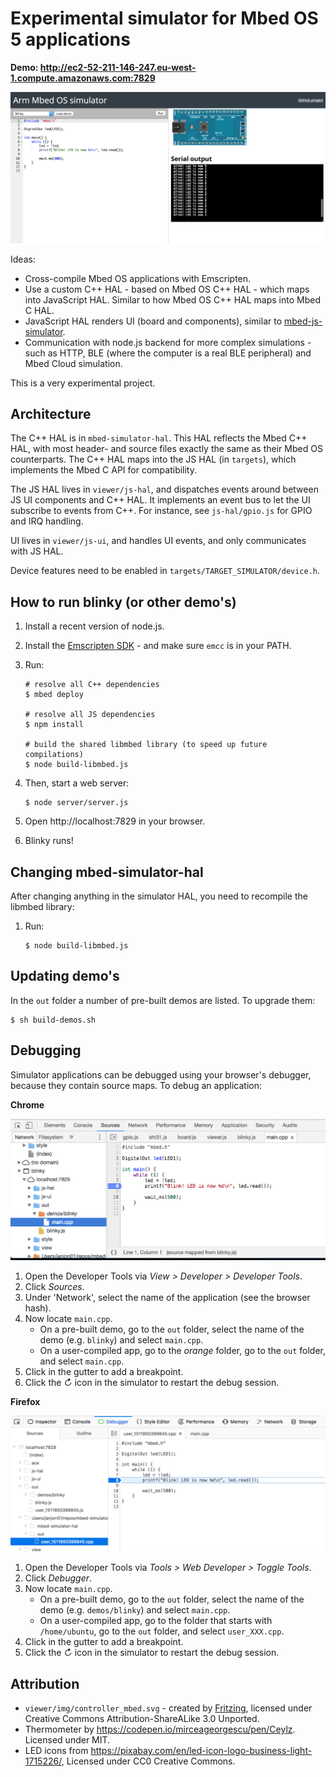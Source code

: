 # Experimental simulator for Mbed OS 5 applications

**Demo: http://ec2-52-211-146-247.eu-west-1.compute.amazonaws.com:7829**

![Screenshot](img/simulator.png)

Ideas:

* Cross-compile Mbed OS applications with Emscripten.
* Use a custom C++ HAL - based on Mbed OS C++ HAL - which maps into JavaScript HAL. Similar to how Mbed OS C++ HAL maps into Mbed C HAL.
* JavaScript HAL renders UI (board and components), similar to [mbed-js-simulator](https://github.com/janjongboom/mbed-js-simulator).
* Communication with node.js backend for more complex simulations - such as HTTP, BLE (where the computer is a real BLE peripheral) and Mbed Cloud simulation.

This is a very experimental project.

## Architecture

The C++ HAL is in `mbed-simulator-hal`. This HAL reflects the Mbed C++ HAL, with most header- and source files exactly the same as their Mbed OS counterparts. The C++ HAL maps into the JS HAL (in `targets`), which implements the Mbed C API for compatibility.

The JS HAL lives in `viewer/js-hal`, and dispatches events around between JS UI components and C++ HAL. It implements an event bus to let the UI subscribe to events from C++. For instance, see `js-hal/gpio.js` for GPIO and IRQ handling.

UI lives in `viewer/js-ui`, and handles UI events, and only communicates with JS HAL.

Device features need to be enabled in `targets/TARGET_SIMULATOR/device.h`.

## How to run blinky (or other demo's)

1. Install a recent version of node.js.
1. Install the [Emscripten SDK](http://kripken.github.io/emscripten-site/docs/getting_started/downloads.html) - and make sure `emcc` is in your PATH.
1. Run:

    ```
    # resolve all C++ dependencies
    $ mbed deploy

    # resolve all JS dependencies
    $ npm install

    # build the shared libmbed library (to speed up future compilations)
    $ node build-libmbed.js
    ```

1. Then, start a web server:

    ```
    $ node server/server.js
    ```

1. Open http://localhost:7829 in your browser.
1. Blinky runs!

## Changing mbed-simulator-hal

After changing anything in the simulator HAL, you need to recompile the libmbed library:

1. Run:

    ```
    $ node build-libmbed.js
    ```

## Updating demo's

In the `out` folder a number of pre-built demos are listed. To upgrade them:

```
$ sh build-demos.sh
```

## Debugging

Simulator applications can be debugged using your browser's debugger, because they contain source maps. To debug an application:

**Chrome**

![Debugging in Chrome](img/chrome1.png)

1. Open the Developer Tools via *View > Developer > Developer Tools*.
1. Click *Sources*.
1. Under 'Network', select the name of the application (see the browser hash).
1. Now locate `main.cpp`.
    * On a pre-built demo, go to the `out` folder, select the name of the demo (e.g. `blinky`) and select `main.cpp`.
    * On a user-compiled app, go to the *orange* folder, go to the `out` folder, and select `main.cpp`.
1. Click in the gutter to add a breakpoint.
1. Click the *↻* icon in the simulator to restart the debug session.

**Firefox**

![Debugging in Firefox](img/firefox1.png)

1. Open the Developer Tools via *Tools > Web Developer > Toggle Tools*.
1. Click *Debugger*.
1. Now locate `main.cpp`.
    * On a pre-built demo, go to the `out` folder, select the name of the demo (e.g. `demos/blinky`) and select `main.cpp`.
    * On a user-compiled app, go to the folder that starts with `/home/ubuntu`, go to the `out` folder, and select `user_XXX.cpp`.
1. Click in the gutter to add a breakpoint.
1. Click the *↻* icon in the simulator to restart the debug session.

## Attribution

* `viewer/img/controller_mbed.svg` - created by [Fritzing](https://github.com/fritzing/fritzing-parts), licensed under Creative Commons Attribution-ShareALike 3.0 Unported.
* Thermometer by https://codepen.io/mirceageorgescu/pen/Ceylz. Licensed under MIT.
* LED icons from https://pixabay.com/en/led-icon-logo-business-light-1715226/, Licensed under CC0 Creative Commons.
